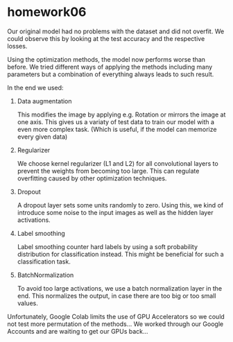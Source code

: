 # homework06

Our original model had no problems with the dataset and did not overfit. We could observe this by looking at the test accuracy and the respective losses.

Using the optimization methods, the model now performs worse than before. We tried different ways of applying the methods including many parameters but a combination of everything always leads to such result.

In the end we used:
1. Data augmentation
   
   This modifies the image by applying e.g. Rotation or mirrors the image at one axis. This gives us a variaty of test data to train our model with a even more complex task. (Which is useful, if the model can memorize every given data)
2. Regularizer

   We choose kernel regularizer (L1 and L2) for all convolutional layers to prevent the weights from becoming too large. This can regulate overfitting caused by other optimization techniques.
3. Dropout

   A dropout layer sets some units randomly to zero. Using this, we kind of introduce some noise to the input images as well as the hidden layer activations.
4. Label smoothing

   Label smoothing counter hard labels by using a soft probability distribution for classification instead. This might be beneficial for such a classification task.
5. BatchNormalization

   To avoid too large activations, we use a batch normalization layer in the end. This normalizes the output, in case there are too big or too small values.

Unfortunately, Google Colab limits the use of GPU Accelerators so we could not test more permutation of the methods... We worked through our Google Accounts and are waiting to get our GPUs back...